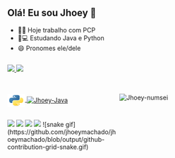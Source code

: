 ## Olá! Eu sou Jhoey 👋

- 🔭📖 Hoje trabalho com PCP
- 🌱💻 Estudando Java e Python
- 😄 Pronomes ele/dele

##

<div>
  <a href="https://github.com/jhoeymachado">
  <img height="180em" src="https://github-readme-stats.vercel.app/api?username=jhoeymachado&show_icons=true&theme=dark&include_all_commits=true&count_private=true"/>
  <img height="180em" src="https://github-readme-stats.vercel.app/api/top-langs/?username=jhoeymachado&layout=compact&langs_count=16&theme=dark"/>
</div>

##

<div style="display: inline_block"><br>
  <img align="center" alt="Jhoey-Python" height="30" width="40" src="https://raw.githubusercontent.com/devicons/devicon/master/icons/python/python-original.svg">
  <img align="center" alt="Jhoey-Java" height="30" width="40" src="https://cdn.jsdelivr.net/gh/devicons/devicon@latest/icons/java/java-original.svg">
  <img align="right" alt="Jhoey-numsei" height="150" width="250"src="https://www.gifcen.com/wp-content/uploads/2022/09/anime-gif-13.gif">
</div>
  
  ##

  <div> 
  <a href="https://www.youtube.com/@bakazin6214" target="_blank"><img src="https://img.shields.io/badge/YouTube-FF0000?style=for-the-badge&logo=youtube&logoColor=white" target="_blank"></a>
  <a href="https://www.instagram.com/joey_account/" target="_blank"><img src="https://img.shields.io/badge/-Instagram-%23E4405F?style=for-the-badge&logo=instagram&logoColor=white" target="_blank"></a>
 <a href="https://discord.gg/bakekyun_71255" target="_blank"><img src="https://img.shields.io/badge/Discord-7289DA?style=for-the-badge&logo=discord&logoColor=white" target="_blank"></a> 
  <a href="https://www.linkedin.com/in/jhoey-machado?utm_source=share&utm_campaign=share_via&utm_content=profile&utm_medium=android_app " target="_blank"><img src="https://img.shields.io/badge/-LinkedIn-%230077B5?style=for-the-badge&logo=linkedin&logoColor=white" target="_blank"></a> 
    ![snake gif](https://github.com/jhoeymachado/jhoeymachado/blob/output/github-contribution-grid-snake.gif)

</div>

